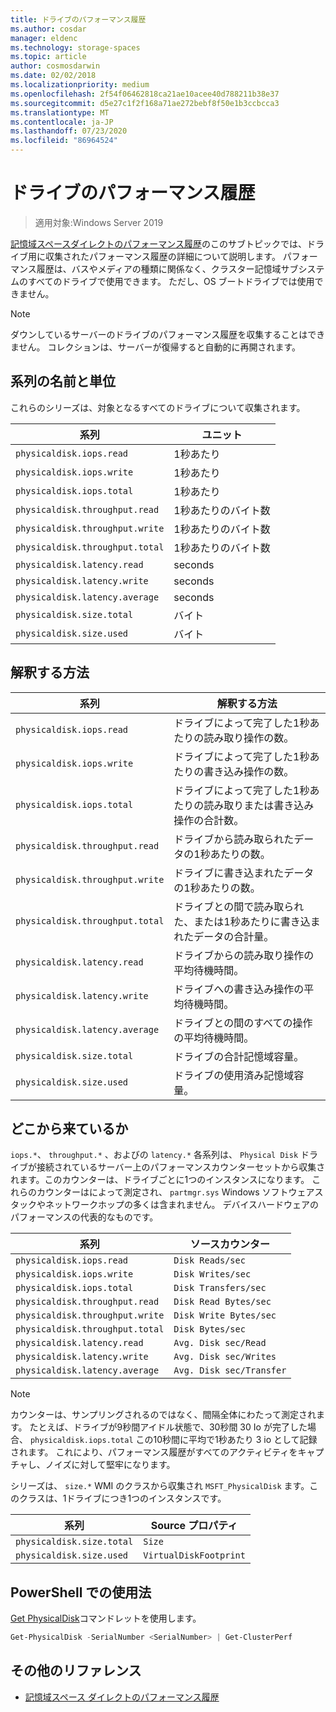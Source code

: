 ```yaml
---
title: ドライブのパフォーマンス履歴
ms.author: cosdar
manager: eldenc
ms.technology: storage-spaces
ms.topic: article
author: cosmosdarwin
ms.date: 02/02/2018
ms.localizationpriority: medium
ms.openlocfilehash: 2f54f06462818ca21ae10acee40d788211b38e37
ms.sourcegitcommit: d5e27c1f2f168a71ae272bebf8f50e1b3ccbcca3
ms.translationtype: MT
ms.contentlocale: ja-JP
ms.lasthandoff: 07/23/2020
ms.locfileid: "86964524"
---
```

# <a name="performance-history-for-drives"></a>ドライブのパフォーマンス履歴

> 適用対象:Windows Server 2019

[記憶域スペースダイレクトのパフォーマンス履歴](performance-history.md)のこのサブトピックでは、ドライブ用に収集されたパフォーマンス履歴の詳細について説明します。 パフォーマンス履歴は、バスやメディアの種類に関係なく、クラスター記憶域サブシステムのすべてのドライブで使用できます。 ただし、OS ブートドライブでは使用できません。

   > [!NOTE]
   > ダウンしているサーバーのドライブのパフォーマンス履歴を収集することはできません。 コレクションは、サーバーが復帰すると自動的に再開されます。

## <a name="series-names-and-units"></a>系列の名前と単位

これらのシリーズは、対象となるすべてのドライブについて収集されます。

| 系列                          | ユニット             |
|---------------------------------|------------------|
| `physicaldisk.iops.read`        | 1秒あたり       |
| `physicaldisk.iops.write`       | 1秒あたり       |
| `physicaldisk.iops.total`       | 1秒あたり       |
| `physicaldisk.throughput.read`  | 1秒あたりのバイト数 |
| `physicaldisk.throughput.write` | 1秒あたりのバイト数 |
| `physicaldisk.throughput.total` | 1秒あたりのバイト数 |
| `physicaldisk.latency.read`     | seconds          |
| `physicaldisk.latency.write`    | seconds          |
| `physicaldisk.latency.average`  | seconds          |
| `physicaldisk.size.total`       | バイト            |
| `physicaldisk.size.used`        | バイト            |

## <a name="how-to-interpret"></a>解釈する方法

| 系列                          | 解釈する方法                                                            |
|---------------------------------|-----------------------------------------------------------------------------|
| `physicaldisk.iops.read`        | ドライブによって完了した1秒あたりの読み取り操作の数。                |
| `physicaldisk.iops.write`       | ドライブによって完了した1秒あたりの書き込み操作の数。               |
| `physicaldisk.iops.total`       | ドライブによって完了した1秒あたりの読み取りまたは書き込み操作の合計数。 |
| `physicaldisk.throughput.read`  | ドライブから読み取られたデータの1秒あたりの数。                            |
| `physicaldisk.throughput.write` | ドライブに書き込まれたデータの1秒あたりの数。                           |
| `physicaldisk.throughput.total` | ドライブとの間で読み取られた、または1秒あたりに書き込まれたデータの合計量。        |
| `physicaldisk.latency.read`     | ドライブからの読み取り操作の平均待機時間。                          |
| `physicaldisk.latency.write`    | ドライブへの書き込み操作の平均待機時間。                           |
| `physicaldisk.latency.average`  | ドライブとの間のすべての操作の平均待機時間。                     |
| `physicaldisk.size.total`       | ドライブの合計記憶域容量。                                    |
| `physicaldisk.size.used`        | ドライブの使用済み記憶域容量。                                     |

## <a name="where-they-come-from"></a>どこから来ているか

`iops.*`、 `throughput.*` 、およびの `latency.*` 各系列は、 `Physical Disk` ドライブが接続されているサーバー上のパフォーマンスカウンターセットから収集されます。このカウンターは、ドライブごとに1つのインスタンスになります。 これらのカウンターはによって測定され、 `partmgr.sys` Windows ソフトウェアスタックやネットワークホップの多くは含まれません。 デバイスハードウェアのパフォーマンスの代表的なものです。

| 系列                          | ソースカウンター           |
|---------------------------------|--------------------------|
| `physicaldisk.iops.read`        | `Disk Reads/sec`         |
| `physicaldisk.iops.write`       | `Disk Writes/sec`        |
| `physicaldisk.iops.total`       | `Disk Transfers/sec`     |
| `physicaldisk.throughput.read`  | `Disk Read Bytes/sec`    |
| `physicaldisk.throughput.write` | `Disk Write Bytes/sec`   |
| `physicaldisk.throughput.total` | `Disk Bytes/sec`         |
| `physicaldisk.latency.read`     | `Avg. Disk sec/Read`     |
| `physicaldisk.latency.write`    | `Avg. Disk sec/Writes`   |
| `physicaldisk.latency.average`  | `Avg. Disk sec/Transfer` |

   > [!NOTE]
   > カウンターは、サンプリングされるのではなく、間隔全体にわたって測定されます。 たとえば、ドライブが9秒間アイドル状態で、30秒間 30 Io が完了した場合、 `physicaldisk.iops.total` この10秒間に平均で1秒あたり 3 io として記録されます。 これにより、パフォーマンス履歴がすべてのアクティビティをキャプチャし、ノイズに対して堅牢になります。

シリーズは、 `size.*` WMI のクラスから収集され `MSFT_PhysicalDisk` ます。このクラスは、1ドライブにつき1つのインスタンスです。

| 系列                          | Source プロパティ        |
|---------------------------------|------------------------|
| `physicaldisk.size.total`       | `Size`                 |
| `physicaldisk.size.used`        | `VirtualDiskFootprint` |

## <a name="usage-in-powershell"></a>PowerShell での使用法

[Get PhysicalDisk](/powershell/module/storage/get-physicaldisk)コマンドレットを使用します。

```PowerShell
Get-PhysicalDisk -SerialNumber <SerialNumber> | Get-ClusterPerf
```

## <a name="additional-references"></a>その他のリファレンス

- [記憶域スペース ダイレクトのパフォーマンス履歴](performance-history.md)
